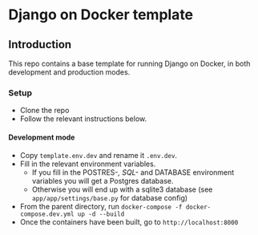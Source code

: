 # Django on Docker template

## Introduction

This repo contains a base template for running Django on Docker, in both development and production modes.

### Setup

* Clone the repo
* Follow the relevant instructions below.

#### Development mode

* Copy `template.env.dev` and rename it `.env.dev`.
* Fill in the relevant environment variables.
  * If you fill in the POSTRES-*, SQL-* and DATABASE environment variables you will get a Postgres database.
  * Otherwise you will end up with a sqlite3 database (see `app/app/settings/base.py` for database config)
* From the parent directory, run `docker-compose -f docker-compose.dev.yml up -d --build`
* Once the containers have been built, go to `http://localhost:8000`

